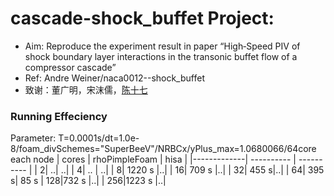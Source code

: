 # cascade-shock_buffet Project:
- Aim: Reproduce the experiment result in paper “High‐Speed PIV of shock boundary layer interactions in the transonic buffet flow of a compressor cascade”
- Ref: Andre Weiner/naca0012--shock_buffet 
- 致谢：董广明，宋沫儒，[陈十七](https://blog.csdn.net/weixin_39124457/article/details/120152679?spm=1001.2014.3001.5502)


### Running Effeciency 
Parameter: T=0.0001s/dt=1.0e-8/foam_divSchemes="SuperBeeV"/NRBCx/yPlus_max=1.0680066/64core each node
| cores |  rhoPimpleFoam | hisa |
|-------------| ---------- |  ---------- |
| 2| ..| ..|
| 4| .. | ..|
| 8| 1220 s |..|
| 16| 709 s |..|
| 32| 455 s|..|
| 64| 395 s| 85 s
| 128|732 s |..|
| 256|1223 s |..|








